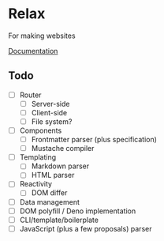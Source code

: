 # Relax

For making websites

[Documentation](https://github.com/ayoreis/relax/wiki)

## Todo

- [ ] Router
  - [ ] Server-side
  - [ ] Client-side
  - [ ] File system?
- [ ] Components
  - [ ] Frontmatter parser (plus specification)
  - [ ] Mustache compiler
- [ ] Templating
  - [ ] Markdown parser
  - [ ] HTML parser
- [ ] Reactivity
  - [ ] DOM differ
- [ ] Data management
- [ ] DOM polyfill / Deno implementation
- [ ] CLI/template/boilerplate
- [ ] JavaScript (plus a few proposals) parser
